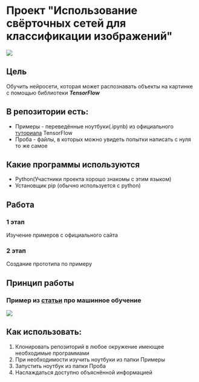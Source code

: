 # Проект "Использование свёрточных сетей для классификации изображений"
![](https://external-content.duckduckgo.com/iu/?u=https%3A%2F%2Fyabikupil.ru%2Ffiles%2Farticle%2F1588951284_2032_mini4.jpg&f=1&nofb=1)

## Цель
Обучить нейросети, которая может распознавать объекты на картинке с помощью библиотеки ***TensorFlow***

## В репозитории есть:
- Примеры - переведённые ноутбуки(.ipynb) из официального [туториала](https://www.tensorflow.org/tutorials?hl=ru) TensorFlow
- Проба - файлы, в которых можно увидеть попытки написать с нуля то же самое

## Какие программы используются
- Python(Участники проекта хорошо знакомы с этим языком)
- Установщик pip (обычно используется с python)

## Работа
### 1 этап
Изучение примеров с официального сайта
### 2 этап
Создание прототипа по примеру

## Принцип работы
### Пример из [статьи](https://vas3k.ru/blog/machine_learning/) про машинное обучение
![](https://i.vas3k.ru/7sc.jpg)

## Как использовать:
1. Клонировать репозиторий в любое окружение имеющее необходимые программами
2. При необходимости изучить ноутбуки из папки Примеры
3. Запустить ноутбук из папки Проба
4. Наслаждаться доступно объяснённой информацией